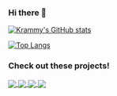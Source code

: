 ### Hi there 👋

<!--
**KrammyGod/krammygod** is a ✨ _special_ ✨ repository because its `README.md` (this file) appears on your GitHub profile.

Here are some ideas to get you started:

- 🔭 I’m currently working on ...
- 🌱 I’m currently learning ...
- 👯 I’m looking to collaborate on ...
- 🤔 I’m looking for help with ...
- 💬 Ask me about ...
- 📫 How to reach me: ...
- 😄 Pronouns: ...
- ⚡ Fun fact: ...
-->
[![Krammy's GitHub stats](https://github-readme-stats.vercel.app/api?username=krammygod&theme=radical)](https://github.com/krammygod/krammygod)

[![Top Langs](https://github-readme-stats.vercel.app/api/top-langs/?username=krammygod&layout=compact&theme=radical)](https://github.com/krammygod?tab=repositories)

### Check out these projects!
<a href="https://github.com/krammygod/krammygod">
  <img align="center" src="https://github-readme-stats.vercel.app/api/pin/?username=krammygod&repo=krammygod&show_owner=true&theme=radical" />
</a>
<a href="https://github.com/krammygod/DiscordPingBot">
  <img align="center" src="https://github-readme-stats.vercel.app/api/pin/?username=krammygod&repo=DiscordPingBot&show_owner=true&theme=radical" />
</a>
<a href="https://github.com/krammygod/AirplaneDefense">
  <img align="center" src="https://github-readme-stats.vercel.app/api/pin/?username=krammygod&repo=AirplaneDefense&show_owner=true&theme=radical" />
</a>
<a href="https://github.com/krammygod/MAL-Importer">
  <img align="center" src="https://github-readme-stats.vercel.app/api/pin/?username=krammygod&repo=MAL-Importer&show_owner=true&theme=radical" />
</a>
